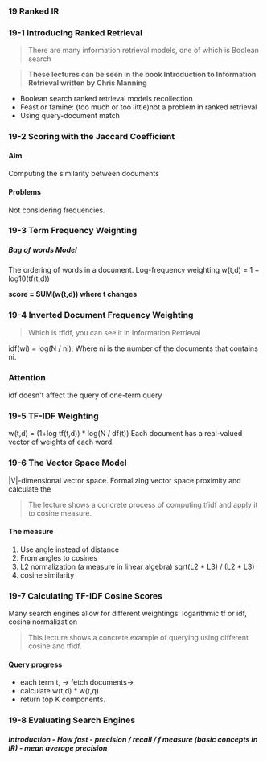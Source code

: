 
### 19 Ranked IR
### 19-1 Introducing Ranked Retrieval
> There are many information retrieval models, one of which is Boolean search

> **These lectures can be seen in the book Introduction to Information Retrieval written by Chris Manning**

- Boolean search
ranked retrieval models
recollection
- Feast or famine: (too much or too little)not a problem in ranked retrieval
- Using query-document match

### 19-2 Scoring with the Jaccard Coefficient
#### Aim
Computing the similarity between documents

#### Problems
Not considering frequencies.

### 19-3 Term Frequency Weighting
##### Bag of words Model
The ordering of words in a document.
Log-frequency weighting
w(t,d) = 1 + log10(tf(t,d))

**score = SUM(w(t,d)) where t changes**

### 19-4 Inverted Document Frequency Weighting

> Which is tfidf, you can see it in Information Retrieval

idf(wi) = log(N / ni);
Where ni is the number of the documents that contains ni.
### Attention
idf doesn't affect the query of one-term query


### 19-5 TF-IDF Weighting
w(t,d) = (1+log tf(t,d)) * log(N / df(t))
Each document has a real-valued vector of weights of each word.


### 19-6 The Vector Space Model
|V|-dimensional vector space.
Formalizing vector space proximity and calculate the 
> The lecture shows a concrete process of computing tfidf and apply it to cosine measure.
#### The measure
1. Use angle instead of distance
2. From angles to cosines
3. L2 normalization (a measure in linear algebra)
    sqrt(L2 * L3) / (L2 * L3)
4. cosine similarity



### 19-7 Calculating TF-IDF Cosine Scores
Many search engines allow for different weightings:
	logarithmic tf or idf, cosine normalization
> This lecture shows a concrete example of querying using different cosine and tfidf.
#### Query progress
- each term t, -> fetch documents->
- calculate w(t,d) * w(t,q)
- return top K components.



### 19-8 Evaluating Search Engines
<h5> Introduction
- How fast
- precision / recall / f measure (basic concepts in IR)
- mean average precision
